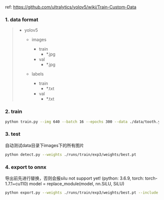 ref: https://github.com/ultralytics/yolov5/wiki/Train-Custom-Data
### 1. data format
>
>  - yolov5
>    - images
>       - train
>          - *.jpg
>       - val
>          - *.jpg
>
>    - labels
>       - train
>          - *.txt
>       - val
>          - *.txt
> 


### 2. train
```bash
python train.py --img 640 --batch 16 --epochs 300 --data ./data/tooth.yaml --weights ./weights/yolov5s.pt --cfg yolov5s.yaml
```

### 3. test
自动测试data目录下images下的所有图片
```bash
python detect.py --weights ./runs/train/exp3/weights/best.pt
```

### 4. export to onnx
导出前先进行替换，否则会报silu not support yet! (python: 3.6.9, torch: torch-1.7.1+cu110)
 model = replace_module(model, nn.SiLU, SiLU)

```bash
python export.py --weights ./runs/train/exp3/weights/best.pt --include onnx --train
```
